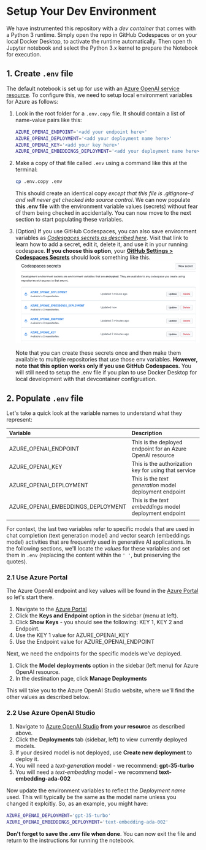 # Setup Your Dev Environment

We have instrumented this repository with a _dev container_ that comes with a Python 3 runtime. Simply open the repo in GitHub Codespaces or on your local Docker Desktop, to activate the runtime automatically. Then open th Jupyter notebook and select the Python 3.x kernel to prepare the Notebook for execution.

## 1. Create `.env` file

The default notebook is set up for use with an [Azure OpenAI service resource](https://learn.microsoft.com/azure/ai-services/openai?WT.mc_id=academic-105485-koreyst). To configure this, we need to setup local environment variables for Azure as follows:

1. Look in the root folder for a `.env.copy` file. It should contain a list of name-value pairs like this:

    ```bash
    AZURE_OPENAI_ENDPOINT='<add your endpoint here>'
    AZURE_OPENAI_DEPLOYMENT='<add your deployment name here>' 
    AZURE_OPENAI_KEY='<add your key here>'
    AZURE_OPENAI_EMBEDDINGS_DEPLOYMENT='<add your deployment name here>'
    ```

2. Make a copy of that file called `.env` using a command like this at the terminal:
    ```bash
    cp .env.copy .env
    ```
    This should create an identical copy _except that this file is .gitignore-d and will never get checked into source control_. We can now populate **this .env file** with the environment variable values (secrets) without fear of them being checked in accidentally. You can now move to the next section to start populating these variables.

3. (Option) If you use GitHub Codespaces, you can also save environment variables as [_Codespaces secrets as described here_](https://docs.github.com/codespaces/managing-your-codespaces/managing-your-account-specific-secrets-for-github-codespaces?WT.mc_id=academic-105485-koreyst). Visit that link to learn how to add a secret, edit it, delete it, and use it in your running codespace. **If you choose this option**, your [**GitHub Settings > Codespaces Secrets**](https://github.com/settings/codespaces?WT.mc_id=academic-105485-koreyst) should look something like this. 
    ![Codespaces Secrets](./img/codespaces-secrets.png?WT.mc_id=academic-105485-koreyst)

    Note that you can create these secrets once and then make them available to multiple repositories that use those env variables. **However, note that this option works only if you use GitHub Codespaces.** You will still need to setup the .env file if you plan to use Docker Desktop for local development with that devcontainer configruation.


## 2. Populate `.env` file

Let's take a quick look at the variable names to understand what they represent:

| Variable | Description |
|:---|:---|
|AZURE_OPENAI_ENDPOINT| This is the deployed endpoint for an Azure OpenAI resource|
|AZURE_OPENAI_KEY | This is the authorization key for using that service  |
|AZURE_OPENAI_DEPLOYMENT| This is the _text generation_ model deployment endpoint |
|AZURE_OPENAI_EMBEDDINGS_DEPLOYMENT | This is the _text embeddings_ model deployment endpoint |
| | | 

For context, the last two variables refer to specific models that are used in chat completion (text generation model) and vector search (embeddings model) activities that are frequently used in generative AI applications. In the following sections, we'll locate the _values_ for these variables and set them in `.env` (replacing the content within the `' '`, but preserving the quotes).

### 2.1 Use Azure Portal

The Azure OpenAI endpoint and key values will be found in the [Azure Portal](https://portal.azure.com?WT.mc_id=academic-105485-koreyst) so let's start there.

1. Navigate to the [Azure Portal](https://portal.azure.com?WT.mc_id=academic-105485-koreyst)
1. Click the **Keys and Endpoint** option in the sidebar (menu at left).
1. Click **Show Keys** - you should see the following: KEY 1, KEY 2 and Endpoint.
1. Use the KEY 1 value for AZURE_OPENAI_KEY
1. Use the Endpoint value for AZURE_OPENAI_ENDPOINT

Next, we need the endpoints for the specific models we've deployed.
1. Click the **Model deployments** option in the sidebar (left menu) for Azure OpenAI resource.
1. In the destination page, click **Manage Deployments** 

This will take you to the Azure OpenAI Studio website, where we'll find the other values as described below.

### 2.2 Use Azure OpenAI Studio

1. Navigate to [Azure OpenAI Studio](https://oai.azure.com?WT.mc_id=academic-105485-koreyst) **from your resource** as described above.
1. Click the **Deployments** tab (sidebar, left) to view currently deployed models.
1. If your desired model is not deployed, use **Create new deployment** to deploy it.
1. You will need a _text-generation_ model - we recommend: **gpt-35-turbo**
1. You will need a _text-embedding_ model - we recommend **text-embedding-ada-002**

Now update the environment variables to reflect the _Deployment name_ used. This will typically be the same as the model name unless you changed it explcitly. So, as an example, you might have:

```bash
AZURE_OPENAI_DEPLOYMENT='gpt-35-turbo' 
AZURE_OPENAI_EMBEDDINGS_DEPLOYMENT='text-embedding-ada-002'
```

**Don't forget to save the .env file when done**. You can now exit the file and return to the instructions for running the notebook.